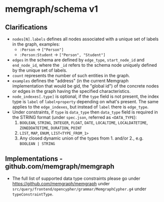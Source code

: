 # memgraph/schema v1

## Clarifications

* `nodes[N].labels` defines all nodes associated with a unique set of labels in the graph, examples:
  * `:Person` -> `["Person"]`
  * `:Person:Student` -> `["Person", "Student"]`
* `edges` in the schema are defined by `edge_type`, `start_node_id` and `end_node_id`, where the `_id` refers to the schema node uniquely defined by the unique set of labels.
* `count` represents the number of such entities in the graph.
* `examples` defines the "address" (in the current Memgraph implementation that would be gid, the "global id") of the concrete nodes or edges in the graph having the specified characteristics.
* `node_indexes[.type]` is optional, if the `type` field is not present, the index type is `label` of `label+property` depending on what's present. The same applies to the `edge_indexes`, but instead of `label` there is `edge_type`.
* Under constraints, if `type` is `data_type` then `data_type` field is required in the STRING format (under `spec.json`, referred as `<DATA_TYPE`):
  1. `BOOLEAN`, `STRING`, `INTEGER`, `FLOAT`, `DATE`, `LOCALTIME`, `LOCALDATETIME`, `ZONEDDATETIME`, `DURATION`, `POINT`
  2. `LIST`, `MAP`, `ENUM`, `LIST<TYPE_FROM_1>`
  3. Any closed dynamic union of the types from 1. and/or 2., e.g. `BOOLEAN | STRING`

## Implementations - github.com/memgraph/memgraph

* The full list of supported data type constraints please go under https://github.com/memgraph/memgraph under `src/query/frontend/opencypher/grammar/MemgraphCypher.g4` under `typeConstraintType`.
